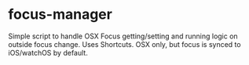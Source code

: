# focus-manager
Simple script to handle OSX Focus getting/setting and running logic on outside focus change. Uses Shortcuts. OSX only, but focus is synced to iOS/watchOS by default.
